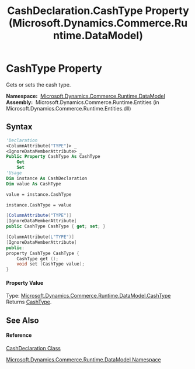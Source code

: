 ﻿---
title: CashDeclaration.CashType Property  (Microsoft.Dynamics.Commerce.Runtime.DataModel)
TOCTitle: CashType Property
ms:assetid: P:Microsoft.Dynamics.Commerce.Runtime.DataModel.CashDeclaration.CashType
ms:mtpsurl: https://technet.microsoft.com/en-us/library/microsoft.dynamics.commerce.runtime.datamodel.cashdeclaration.cashtype(v=AX.60)
ms:contentKeyID: 62212904
ms.date: 05/18/2015
mtps_version: v=AX.60
f1_keywords:
- Microsoft.Dynamics.Commerce.Runtime.DataModel.CashDeclaration.CashType
dev_langs:
- CSharp
- C++
- VB
---

# CashType Property

Gets or sets the cash type.

**Namespace:**  [Microsoft.Dynamics.Commerce.Runtime.DataModel](microsoft-dynamics-commerce-runtime-datamodel-namespace.md)  
**Assembly:**  Microsoft.Dynamics.Commerce.Runtime.Entities (in Microsoft.Dynamics.Commerce.Runtime.Entities.dll)

## Syntax

``` vb
'Declaration
<ColumnAttribute("TYPE")> _
<IgnoreDataMemberAttribute> _
Public Property CashType As CashType
    Get
    Set
'Usage
Dim instance As CashDeclaration
Dim value As CashType

value = instance.CashType

instance.CashType = value
```

``` csharp
[ColumnAttribute("TYPE")]
[IgnoreDataMemberAttribute]
public CashType CashType { get; set; }
```

``` c++
[ColumnAttribute(L"TYPE")]
[IgnoreDataMemberAttribute]
public:
property CashType CashType {
    CashType get ();
    void set (CashType value);
}
```

#### Property Value

Type: [Microsoft.Dynamics.Commerce.Runtime.DataModel.CashType](cashtype-enumeration-microsoft-dynamics-commerce-runtime-datamodel.md)  
Returns [CashType](cashtype-enumeration-microsoft-dynamics-commerce-runtime-datamodel.md).  

## See Also

#### Reference

[CashDeclaration Class](cashdeclaration-class-microsoft-dynamics-commerce-runtime-datamodel.md)

[Microsoft.Dynamics.Commerce.Runtime.DataModel Namespace](microsoft-dynamics-commerce-runtime-datamodel-namespace.md)

